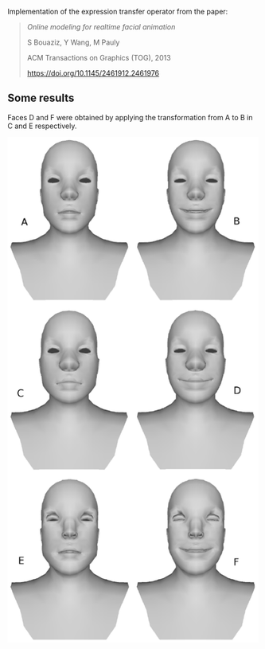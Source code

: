 Implementation of the expression transfer operator from the paper:

> *Online modeling for realtime facial animation*
> 
> S Bouaziz, Y Wang, M Pauly
> 
> ACM Transactions on Graphics (TOG), 2013
> 
> https://doi.org/10.1145/2461912.2461976


## Some results

Faces D and F were obtained by applying the transformation from A to B in C and E respectively.

![Results](./results.png)
